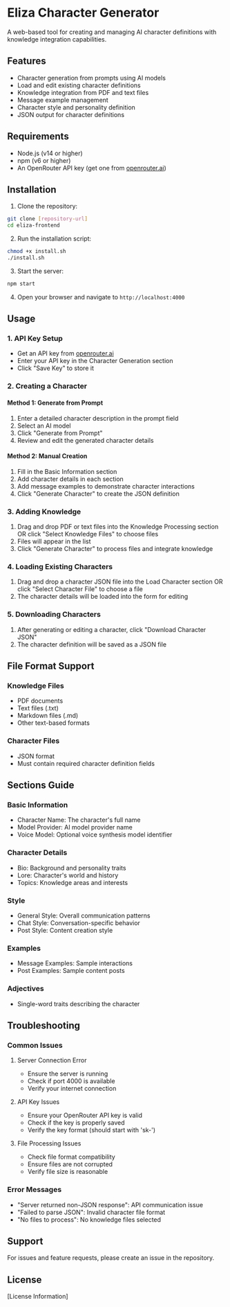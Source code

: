 # Eliza Character Generator

A web-based tool for creating and managing AI character definitions with knowledge integration capabilities.

## Features

- Character generation from prompts using AI models
- Load and edit existing character definitions
- Knowledge integration from PDF and text files
- Message example management
- Character style and personality definition
- JSON output for character definitions

## Requirements

- Node.js (v14 or higher)
- npm (v6 or higher)
- An OpenRouter API key (get one from [openrouter.ai](https://openrouter.ai))

## Installation

1. Clone the repository:
```bash
git clone [repository-url]
cd eliza-frontend
```

2. Run the installation script:
```bash
chmod +x install.sh
./install.sh
```

3. Start the server:
```bash
npm start
```

4. Open your browser and navigate to `http://localhost:4000`

## Usage

### 1. API Key Setup
- Get an API key from [openrouter.ai](https://openrouter.ai)
- Enter your API key in the Character Generation section
- Click "Save Key" to store it

### 2. Creating a Character

#### Method 1: Generate from Prompt
1. Enter a detailed character description in the prompt field
2. Select an AI model
3. Click "Generate from Prompt"
4. Review and edit the generated character details

#### Method 2: Manual Creation
1. Fill in the Basic Information section
2. Add character details in each section
3. Add message examples to demonstrate character interactions
4. Click "Generate Character" to create the JSON definition

### 3. Adding Knowledge
1. Drag and drop PDF or text files into the Knowledge Processing section
   OR click "Select Knowledge Files" to choose files
2. Files will appear in the list
3. Click "Generate Character" to process files and integrate knowledge

### 4. Loading Existing Characters
1. Drag and drop a character JSON file into the Load Character section
   OR click "Select Character File" to choose a file
2. The character details will be loaded into the form for editing

### 5. Downloading Characters
1. After generating or editing a character, click "Download Character JSON"
2. The character definition will be saved as a JSON file

## File Format Support

### Knowledge Files
- PDF documents
- Text files (.txt)
- Markdown files (.md)
- Other text-based formats

### Character Files
- JSON format
- Must contain required character definition fields

## Sections Guide

### Basic Information
- Character Name: The character's full name
- Model Provider: AI model provider name
- Voice Model: Optional voice synthesis model identifier

### Character Details
- Bio: Background and personality traits
- Lore: Character's world and history
- Topics: Knowledge areas and interests

### Style
- General Style: Overall communication patterns
- Chat Style: Conversation-specific behavior
- Post Style: Content creation style

### Examples
- Message Examples: Sample interactions
- Post Examples: Sample content posts

### Adjectives
- Single-word traits describing the character

## Troubleshooting

### Common Issues

1. Server Connection Error
   - Ensure the server is running
   - Check if port 4000 is available
   - Verify your internet connection

2. API Key Issues
   - Ensure your OpenRouter API key is valid
   - Check if the key is properly saved
   - Verify the key format (should start with 'sk-')

3. File Processing Issues
   - Check file format compatibility
   - Ensure files are not corrupted
   - Verify file size is reasonable

### Error Messages

- "Server returned non-JSON response": API communication issue
- "Failed to parse JSON": Invalid character file format
- "No files to process": No knowledge files selected

## Support

For issues and feature requests, please create an issue in the repository.

## License

[License Information]
